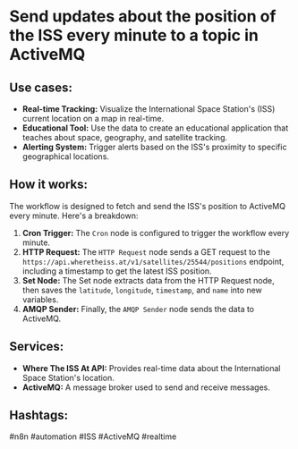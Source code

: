 # Send updates about the position of the ISS every minute to a topic in ActiveMQ

## Use cases:

- **Real-time Tracking:** Visualize the International Space Station's (ISS) current location on a map in real-time.
- **Educational Tool:** Use the data to create an educational application that teaches about space, geography, and satellite tracking.
- **Alerting System:** Trigger alerts based on the ISS's proximity to specific geographical locations.

## How it works:

The workflow is designed to fetch and send the ISS's position to ActiveMQ every minute. Here's a breakdown:

1.  **Cron Trigger:** The `Cron` node is configured to trigger the workflow every minute.
2.  **HTTP Request:** The `HTTP Request` node sends a GET request to the `https://api.wheretheiss.at/v1/satellites/25544/positions` endpoint, including a timestamp to get the latest ISS position.
3.  **Set Node:** The Set node extracts data from the HTTP Request node, then saves the `latitude`, `longitude`, `timestamp`, and `name` into new variables.
4.  **AMQP Sender:** Finally, the `AMQP Sender` node sends the data to ActiveMQ.

## Services:

-   **Where The ISS At API:** Provides real-time data about the International Space Station's location.
-   **ActiveMQ:** A message broker used to send and receive messages.

## Hashtags:

#n8n #automation #ISS #ActiveMQ #realtime
